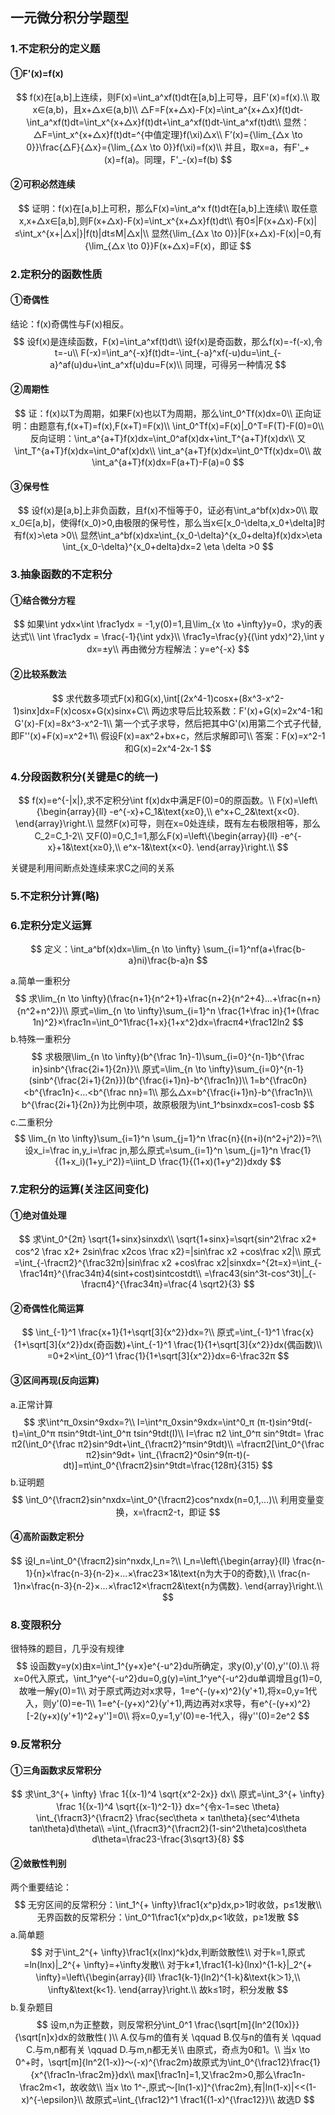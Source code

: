 ## 一元微分积分学题型

### 1.不定积分的定义题

#### ①F'(x)=f(x)

$$
f(x)在[a,b]上连续，则F(x)=\int_a^xf(t)dt在[a,b]上可导，且F'(x)=f(x).\\
取x∈(a,b)，且x+△x∈(a,b)\\
△F=F(x+△x)-F(x)=\int_a^{x+△x}f(t)dt-\int_a^xf(t)dt=\int_x^{x+△x}f(t)dt+\int_a^xf(t)dt-\int_a^xf(t)dt\\
显然：△F=\int_x^{x+△x}f(t)dt=^{中值定理}f(\xi)△x\\
F’(x)={\lim_{△x \to 0}}\frac{△F}{△x}={\lim_{△x \to 0}}f(\xi)=f(x)\\
并且，取x=a，有F'_+(x)=f(a)。同理，F'_-(x)=f(b)
$$
#### ②可积必然连续

$$
证明：f(x)在[a,b]上可积，那么F(x)=\int_a^x f(t)dt在[a,b]上连续\\
取任意x,x+△x∈[a,b],则F(x+△x)-F(x)=\int_x^{x+△x}f(t)dt\\
有0≤|F(x+△x)-F(x)|≤\int_x^{x+|△x|}|f(t)|dt≤M|△x|\\
显然{\lim_{△x \to 0}}|F(x+△x)-F(x)|=0,有{\lim_{△x \to 0}}F(x+△x)=F(x)，即证
$$

### 2.定积分的函数性质

#### ①奇偶性

结论：f(x)奇偶性与F(x)相反。
$$
设f(x)是连续函数，F(x)=\int_a^xf(t)dt\\
设f(x)是奇函数，那么f(x)=-f(-x),令t=-u\\
F(-x)=\int_a^{-x}f(t)dt=-\int_{-a}^xf(-u)du=\int_{-a}^af(u)du+\int_a^xf(u)du=F(x)\\
同理，可得另一种情况
$$
#### ②周期性

$$
证：f(x)以T为周期，如果F(x)也以T为周期，那么\int_0^Tf(x)dx=0\\
正向证明：由题意有,f(x+T)=f(x),F(x+T)=F(x)\\
\int_0^Tf(x)=F(x)|_0^T=F(T)-F(0)=0\\
反向证明：\int_a^{a+T}f(x)dx=\int_0^af(x)dx+\int_T^{a+T}f(x)dx\\
又\int_T^{a+T}f(x)dx=\int_0^af(x)dx\\
\int_a^{a+T}f(x)dx=\int_0^Tf(x)dx=0\\
故\int_a^{a+T}f(x)dx=F(a+T)-F(a)=0
$$

#### ③保号性

$$
设f(x)是[a,b]上非负函数，且f(x)不恒等于0，证必有\int_a^bf(x)dx>0\\
取x_0∈[a,b]，使得f(x_0)>0,由极限的保号性，那么当x∈[x_0-\delta,x_0+\delta]时有f(x)>\eta >0\\
显然\int_a^bf(x)dx≥\int_{x_0-\delta}^{x_0+delta}f(x)dx>\eta \int_{x_0-\delta}^{x_0+delta}dx=2 \eta \delta >0
$$

### 3.抽象函数的不定积分

#### ①结合微分方程

$$
如果\int ydx×\int \frac1ydx = -1,y(0)=1,且\lim_{x \to +\infty}y=0，求y的表达式\\
\int \frac1ydx = \frac{-1}{\int ydx}\\
\frac1y=\frac{y}{(\int ydx)^2},\int y dx=±y\\
再由微分方程解法：y=e^{-x}
$$

#### ②比较系数法

$$
求代数多项式F(x)和G(x),\int[(2x^4-1)cosx+(8x^3-x^2-1)sinx]dx=F(x)cosx+G(x)sinx+C\\
两边求导后比较系数：F'(x)+G(x)=2x^4-1和G'(x)-F(x)=8x^3-x^2-1\\
第一个式子求导，然后把其中G'(x)用第二个式子代替,即F''(x)+F(x)=x^2+1\\
假设F(x)=ax^2+bx+c，然后求解即可\\
答案：F(x)=x^2-1和G(x)=2x^4-2x-1
$$

### 4.分段函数积分(关键是C的统一)

$$
f(x)=e^{-|x|},求不定积分\int f(x)dx中满足F(0)=0的原函数。\\
F(x)=\left\{\begin{array}{ll}
-e^{-x}+C_1&\text{x≥0},\\
e^x+C_2&\text{x<0}.
\end{array}\right.\\
显然F(x)可导，则在x=0处连续，既有左右极限相等，那么C_2=C_1-2\\
又F(0)=0,C_1=1,那么F(x)=\left\{\begin{array}{ll}
-e^{-x}+1&\text{x≥0},\\
e^x-1&\text{x<0}.
\end{array}\right.\\
$$

关键是利用间断点处连续来求C之间的关系

### 5.不定积分计算(略)

### 6.定积分定义运算

$$
定义：\int_a^bf(x)dx=\lim_{n \to \infty} \sum_{i=1}^nf(a+\frac{b-a}ni)\frac{b-a}n
$$

a.简单一重积分
$$
求\lim_{n \to \infty}(\frac{n+1}{n^2+1}+\frac{n+2}{n^2+4}...+\frac{n+n}{n^2+n^2})\\
原式=\lim_{n \to \infty}\sum_{i=1}^n \frac{1+\frac in}{1+(\frac 1n)^2}×\frac1n=\int_0^1\frac{1+x}{1+x^2}dx=\fracπ4+\frac12ln2
$$
b.特殊一重积分
$$
求极限\lim_{n \to \infty}(b^{\frac 1n}-1)\sum_{i=0}^{n-1}b^{\frac in}sinb^{\frac{2i+1}{2n}}\\
原式=\lim_{n \to \infty}\sum_{i=0}^{n-1}(sinb^{\frac{2i+1}{2n}})(b^{\frac{i+1}n}-b^{\frac1n})\\
1=b^{\frac0n}<b^{\frac1n}<...<b^{\frac nn}=1\\
那么△x=b^{\frac{i+1}n}-b^{\frac1n}\\
b^{\frac{2i+1}{2n}}为比例中项，故原极限为\int_1^bsinxdx=cos1-cosb
$$
c.二重积分
$$
\lim_{n \to \infty}\sum_{i=1}^n \sum_{j=1}^n \frac{n}{(n+i)(n^2+j^2)}=?\\
设x_i=\frac in,y_i=\frac jn,那么原式=\sum_{i=1}^n \sum_{j=1}^n \frac{1}{(1+x_i)(1+y_i^2)}=\iint_D \frac{1}{(1+x)(1+y^2)}dxdy
$$

### 7.定积分的运算(关注区间变化)

#### ①绝对值处理

$$
求\int_0^{2π} \sqrt{1+sinx}sinxdx\\
\sqrt{1+sinx}=\sqrt{sin^2\frac x2+ cos^2 \frac x2+ 2sin\frac x2cos \frac x2}=|sin\frac x2 +cos\frac x2|\\
原式=\int_{-\fracπ2}^{\frac32π}|sin\frac x2 +cos\frac x2|sinxdx=^{2t=x}=\int_{-\frac14π}^{\frac34π}4(sint+cost)sintcostdt\\
=\frac43(sin^3t-cos^3t)|_{-\fracπ4}^{\frac34π}=\frac{4 \sqrt2}{3}
$$

#### ②奇偶性化简运算

$$
\int_{-1}^1 \frac{x+1}{1+\sqrt[3]{x^2}}dx=?\\
原式=\int_{-1}^1 \frac{x}{1+\sqrt[3]{x^2}}dx(奇函数)+\int_{-1}^1 \frac{1}{1+\sqrt[3]{x^2}}dx(偶函数)\\
=0+2×\int_{0}^1 \frac{1}{1+\sqrt[3]{x^2}}dx=6-\frac32π
$$

#### ③区间再现(反向运算)

a.正常计算
$$
求\int^π_0xsin^9xdx=?\\
I=\int^π_0xsin^9xdx=\int^0_π (π-t)sin^9td(-t)=\int_0^π πsin^9tdt-\int_0^π tsin^9tdt(I)\\
I=\frac π2 \int_0^π sin^9tdt= \frac π2(\int_0^{\frac π2}sin^9dt+\int_{\fracπ2}^πsin^9tdt)\\
=\fracπ2[\int_0^{\frac π2}sin^9dt+ \int_{\fracπ2}^0sin^9(π-t)(-dt)]=π\int_0^{\fracπ2}sin^9tdt=\frac{128π}{315}
$$
b.证明题
$$
\int_0^{\fracπ2}sin^nxdx=\int_0^{\fracπ2}cos^nxdx(n=0,1,...)\\
利用变量变换，x=\fracπ2-t，即证
$$

#### ④高阶函数定积分

$$
设I_n=\int_0^{\fracπ2}sin^nxdx,I_n=?\\
I_n=\left\{\begin{array}{ll}
\frac{n-1}{n}×\frac{n-3}{n-2}×...×\frac23×1&\text{n为大于0的奇数},\\
\frac{n-1}n×\frac{n-3}{n-2}×...×\frac12×\fracπ2&\text{n为偶数}.
\end{array}\right.\\
$$

### 8.变限积分

很特殊的题目，几乎没有规律
$$
设函数y=y(x)由x=\int_1^{y+x}e^{-u^2}du所确定，求y(0),y'(0),y''(0).\\
将x=0代入原式，\int_1^ye^{-u^2}du=0,g(y)=\int_1^ye^{-u^2}du单调增且g(1)=0,故唯一解y(0)=1\\
对于原式两边对x求导，1=e^{-(y+x)^2}(y'+1),将x=0,y=1代入，则y'(0)=e-1\\
1=e^{-(y+x)^2}(y'+1),两边再对x求导，有e^{-(y+x)^2}[-2(y+x)(y'+1)^2+y'']=0\\
将x=0,y=1,y'(0)=e-1代入，得y''(0)=2e^2
$$

### 9.反常积分

#### ①三角函数求反常积分

$$
求\int_3^{+ \infty} \frac 1{(x-1)^4 \sqrt{x^2-2x}} dx\\
原式=\int_3^{+ \infty} \frac 1{(x-1)^4 \sqrt{(x-1)^2-1}} dx=^{令x-1=sec \theta} \int_{\fracπ3}^{\fracπ2} \frac{sec\theta × tan\theta}{sec^4\theta tan\theta}d\theta\\
=\int_{\fracπ3}^{\fracπ2}(1-sin^2\theta)cos\theta d\theta=\frac23-\frac{3\sqrt3}{8}
$$

#### ②敛散性判别

两个重要结论：
$$
无穷区间的反常积分：\int_1^{+ \infty}\frac1{x^p}dx,p>1时收敛，p≤1发散\\
无界函数的反常积分：\int_0^1\frac1{x^p}dx,p<1收敛，p≥1发散
$$
a.简单题
$$
对于\int_2^{+ \infty}\frac1{x(lnx)^k}dx,判断敛散性\\
对于k=1,原式=ln(lnx)|_2^{+ \infty}=+\infty发散\\
对于k≠1,\frac1{1-k}(lnx)^{1-k}|_2^{+ \infty}=\left\{\begin{array}{ll}
\frac1{k-1}(ln2)^{1-k}&\text{k＞1},\\
\infty&\text{k<1}.
\end{array}\right.\\
故k≤1时，积分发散
$$
b.复杂题目
$$
设m,n为正整数，则反常积分\int_0^1 \frac{\sqrt[m]{ln^2(10x)}}{\sqrt[n]x}dx的敛散性( )\\
A.仅与m的值有关 \qquad B.仅与n的值有关 \qquad C.与m,n都有关 \qquad D.与m,n都无关\\
由原式，奇点为0和1。\\
当x \to 0^+时，\sqrt[m]{ln^2(1-x)}～(-x)^{\frac2m}故原式为\int_0^{\frac12}\frac{1}{x^{\frac1n-\frac2m}}dx\\
max[\frac1n]=1,又\frac2m>0,那么\frac1n-\frac2m<1，故收敛\\
当x \to 1^-,原式～[ln(1-x)]^{\frac2m},有|ln(1-x)|<<(1-x)^{-\epsilon}\\
故原式=\int_{\frac12}^1 \frac1{(1-x)^{\frac12}}\\
故选D
$$
